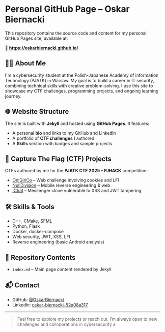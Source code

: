 # Personal GitHub Page – Oskar Biernacki

This repository contains the source code and content for my personal GitHub Pages site, available at:

🔗 **https://oskarbiernacki.github.io/**

## 👨‍💻 About Me

I'm a cybersecurity student at the Polish-Japanese Academy of Information Technology (PJATK) in Warsaw. My goal is to build a career in IT security, combining technical skills with creative problem-solving. I use this site to showcase my CTF challenges, programming projects, and ongoing learning journey.

## 🌐 Website Structure

The site is built with **Jekyll** and hosted using **GitHub Pages**. It features:

- A personal **bio** and links to my GitHub and LinkedIn
- A portfolio of **CTF challenges** I authored
- A **Skills** section with badges and sample projects

## 🧩 Capture The Flag (CTF) Projects

CTFs authored by me for the **PJATK CTF 2025 – PJHACK** competition:

- [OniGiriCo](https://github.com/OskarBiernacki/onigirico-ctf) – Web challenge involving cookies and LFI
- [NullDivision](https://github.com/OskarBiernacki/NullDivision_CTF) – Mobile reverse engineering & web
- [IChat](https://github.com/OskarBiernacki/ctf_ichat) – Messenger clone vulnerable to XSS and JWT tampering

## 🛠️ Skills & Tools

- C++, CMake, SFML
- Python, Flask
- Docker, docker-compose
- Web security, JWT, XSS, LFI
- Reverse engineering (basic Android analysis)

## 📁 Repository Contents

- `index.md` – Main page content rendered by Jekyll

## 📬 Contact

- GitHub: [@OskarBiernacki](https://github.com/OskarBiernacki)
- LinkedIn: [oskar-biernacki-52a08a317](https://www.linkedin.com/in/oskar-biernacki-52a08a317/)

---

> Feel free to explore my projects or reach out. I’m always open to new challenges and collaborations in cybersecurity a
